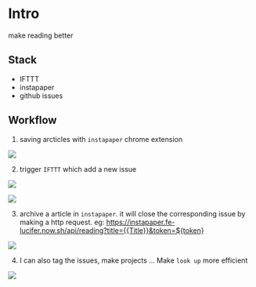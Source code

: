 # Intro
make reading better

## Stack

- IFTTT
- instapaper
- github issues

## Workflow

1. saving arcticles with `instapaper` chrome extension

![](https://tva1.sinaimg.cn/large/00831rSTly1gcegdbxlroj30ee0niq7z.jpg)

2. trigger `IFTTT` which add a new issue

![](https://tva1.sinaimg.cn/large/00831rSTly1gcegpbs0ccj31wq0q4jw4.jpg)

![](https://tva1.sinaimg.cn/large/00831rSTly1gcegokidnyj30vm0ls789.jpg)

3. archive a article in `instapaper`. it will close the corresponding issue by making a http request. eg: https://instapaper.fe-lucifer.now.sh/api/reading?title={{Title}}&token=${token}

![](https://tva1.sinaimg.cn/large/00831rSTly1gcegmhekycj31ka0ncgrv.jpg)

4. I can also tag the issues, make projects ... Make `look up` more efficient

![](https://tva1.sinaimg.cn/large/00831rSTly1gcegra4oslj30u00uyqff.jpg)

